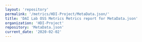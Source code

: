 ```yaml
---
layout: 'repository'
permalink: '/metrics/HDI-Project/MetaData.json/'
title: 'DAI Lab OSS Metrics Metrics report for MetaData.json'
organization: 'HDI-Project'
repository: 'MetaData.json'
current_date: '2020-02-02'
---
```


